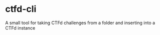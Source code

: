 # ctfd-cli
A small tool for taking CTFd challenges from a folder and inserting into a CTFd instance
